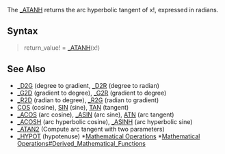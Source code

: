 The [_ATANH](_ATANH) returns the arc hyperbolic tangent of x!, expressed in radians.


## Syntax

>  return_value! = [_ATANH](_ATANH)(x!)


## See Also

* [_D2G](_D2G) (degree to gradient, [_D2R](_D2R) (degree to radian)
* [_G2D](_G2D) (gradient to degree), [_G2R](_G2R) (gradient to degree)
* [_R2D](_R2D) (radian to degree), [_R2G](_R2G) (radian to gradient)
* [COS](COS) (cosine), [SIN](SIN) (sine), [TAN](TAN) (tangent)
* [_ACOS](_ACOS) (arc cosine), [_ASIN](_ASIN) (arc sine), [ATN](ATN) (arc tangent)
* [_ACOSH](_ACOSH) (arc hyperbolic  cosine), [_ASINH](_ASINH) (arc hyperbolic  sine)
* [_ATAN2](_ATAN2) (Compute arc tangent with two parameters)
* [_HYPOT](_HYPOT) (hypotenuse)
*[Mathematical Operations](Mathematical-Operations)
*[Mathematical Operations#Derived_Mathematical_Functions](Mathematical-Operations#Derived_Mathematical_Functions)




